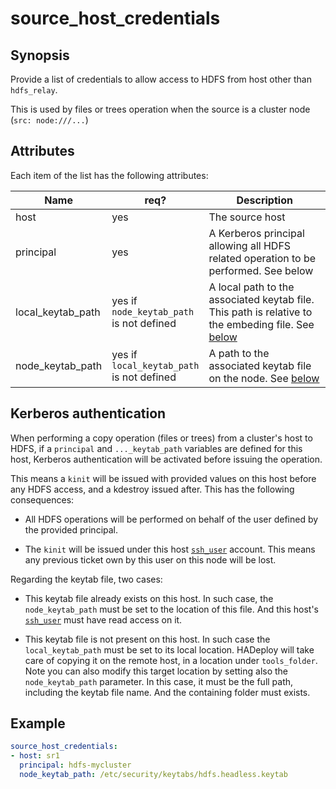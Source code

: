 # source_host_credentials

## Synopsis

Provide a list of credentials to allow access to HDFS from host other than `hdfs_relay`.

This is used by files or trees operation when the source is a cluster node (`src: node:///...`)

## Attributes

Each item of the list has the following attributes:

Name | req?	| Description
--- | --- | ---
host|yes|The source host
principal|yes|A Kerberos principal allowing all HDFS related operation to be performed. See below
local_keytab_path|yes if<br>`node_keytab_path`<br>is not defined|A local path to the associated keytab file. This path is relative to the embeding file. See [below](#kerberos-authentication)
node_keytab_path|yes if<br>`local_keytab_path`<br>is not defined|A path to the associated keytab file on the node. See [below](#kerberos-authentication)

## Kerberos authentication
When performing a copy operation (files or trees) from a cluster's host to HDFS, if a `principal` and `..._keytab_path` variables are defined for this host, Kerberos authentication will be activated before issuing the operation. 

This means a `kinit` will be issued with provided values on this host before any HDFS access, and a kdestroy issued after. This has the following consequences:

* All HDFS operations will be performed on behalf of the user defined by the provided principal. 

* The `kinit` will be issued under this host [`ssh_user`](../inventory/hosts) account. This means any previous ticket own by this user on this node will be lost. 


Regarding the keytab file, two cases:

* This keytab file already exists on this host. In such case, the `node_keytab_path` must be set to the location of this file. And this host's [`ssh_user`](../inventory/hosts) must have read access on it.

* This keytab file is not present on this host. In such case the `local_keytab_path` must be set to its local location. HADeploy will take care of copying it on the remote host, in a location under `tools_folder`. Note you can also modify this target location by setting also the `node_keytab_path` parameter. In this case, 
it must be the full path, including the keytab file name. And the containing folder must exists.

## Example

```yaml
source_host_credentials:
- host: sr1
  principal: hdfs-mycluster
  node_keytab_path: /etc/security/keytabs/hdfs.headless.keytab
```